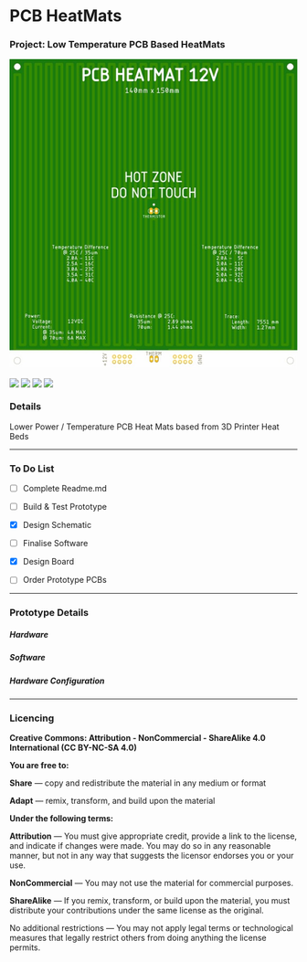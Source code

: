 
# PCB HeatMats 

### Project: Low Temperature PCB Based HeatMats <img alt="" align="right" src="https://img.shields.io/badge/Status-Prototype%20Phase-informational?style=flat&logoColor=white&color=73398D" />


<!-- Repo Cover Image -->
<p style="background-color:rgba(22,22,22,1.00)" align="center">
<img align="center" src="https://raw.githubusercontent.com/CrashOverrideProductions/Terrarium_Enviro/main/HeatMats/Images/bg.jpg" />
</p>

<!-- Repo Stats -->
<img align="center" src="https://img.shields.io/github/commit-activity/m/CrashOverrideProductions/Terrarium_Enviro"> <img align="center" src="https://img.shields.io/github/last-commit/CrashOverrideProductions/Terrarium_Enviro"> <img align="center" src="https://img.shields.io/github/languages/code-size/CrashOverrideProductions/Terrarium_Enviro"> <img align="center" src="https://img.shields.io/github/directory-file-count/CrashOverrideProductions/Terrarium_Enviro">

### Details
Lower Power / Temperature PCB Heat Mats based from 3D Printer Heat Beds

---
<!-- To Do List -->
### To Do List
- [ ] Complete Readme.md
- [ ] Build & Test Prototype
- [X] Design Schematic
- [ ] Finalise Software
- [X] Design Board
- [ ] Order Prototype PCBs


---
### Prototype Details
##### Hardware


##### Software


##### Hardware Configuration

<!-- Licencing Always at the Bottom -->

---

### Licencing <img alt="" align="right" src="https://img.shields.io/badge/Licence-CC--BY--NC--SA--4.0-informational?style=flat&logo=Creative%20Commons&logoColor=white&color=EF9421" />

**Creative Commons: Attribution - NonCommercial - ShareAlike 4.0 International (CC BY-NC-SA 4.0)**


**You are free to:**

**Share** — copy and redistribute the material in any medium or format

**Adapt** — remix, transform, and build upon the material


**Under the following terms:**

**Attribution** — You must give appropriate credit, provide a link to the license, and indicate if changes were made. You may do so in any reasonable manner, but not in any way that suggests the licensor endorses you or your use.

**NonCommercial** — You may not use the material for commercial purposes.

**ShareAlike** — If you remix, transform, or build upon the material, you must distribute your contributions under the same license as the original.

No additional restrictions — You may not apply legal terms or technological measures that legally restrict others from doing anything the license permits.
